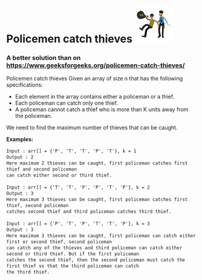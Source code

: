 # Policemen catch thieves ![alt text][pic] 
   
### A better solution than on https://www.geeksforgeeks.org/policemen-catch-thieves/  
  
Policemen catch thieves
Given an array of size n that has the following specifications:  
* Each element in the array contains either a policeman or a thief.
* Each policeman can catch only one thief.
* A policeman cannot catch a thief who is more than K units away from the policeman.  

We need to find the maximum number of thieves that can be caught.  
  
**Examples:**  
```
Input : arr[] = {'P', 'T', 'T', 'P', 'T'}, k = 1  
Output : 2
Here maximum 2 thieves can be caught, first policeman catches first thief and second policeman 
can catch either second or third thief.

Input : arr[] = {'T', 'T', 'P', 'P', 'T', 'P'}, k = 2  
Output : 3
Here maximum 3 thieves can be caught, first policeman catches first thief, second policeman 
catches second thief and third policeman catches third thief.

Input : arr[] = {'P', 'T', 'P', 'T', 'T', 'P'}, k = 3  
Output : 3
Here maximum 3 thieves can be caught, first policeman can catch either first or second thief, second policeman 
can catch any of the thieves and third policeman can catch either second or third thief. But if the first policeman
catches the second thief, then the second policeman must catch the first thief so that the third policeman can catch
the third thief.
```
[pic]: https://github.com/GorelikEdi/Policemen_and_Thieves/blob/master/pics/police-thief.jpg
